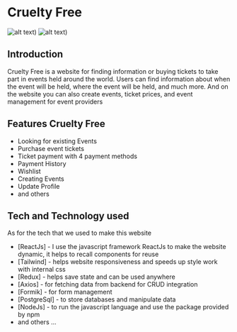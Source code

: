 # Cruelty Free
![alt text](https://res.cloudinary.com/dxs0yxeyr/image/upload/v1690641418/Amat%20Daus/1690641415646.png))
![alt text]([https://res.cloudinary.com/dxs0yxeyr/image/upload/v1690641418/Amat%20Daus/1690641415646.png](https://res.cloudinary.com/dxs0yxeyr/image/upload/v1690641508/Amat%20Daus/1690641506704.png)))
## Introduction
Cruelty Free is a website for finding information or buying tickets to take part in events held around the world. Users can find information about when the event will be held, where the event will be held, and much more. And on the website you can also create events, ticket prices, and event management for event providers

## Features Cruelty Free
- Looking for existing Events
- Purchase event tickets
- Ticket payment with 4 payment methods
- Payment History
- Wishlist
- Creating Events
- Update Profile
- and others

## Tech and Technology used
As for the tech that we used to make this website

- [ReactJs] - I use the javascript framework ReactJs to make the website dynamic, it helps to recall components for reuse
- [Tailwind] - helps website responsiveness and speeds up style work with internal css
- [Redux] - helps save state and can be used anywhere
- [Axios] - for fetching data from backend for CRUD integration
- [Formik] - for form management
- [PostgreSql] - to store databases and manipulate data
- [NodeJs] - to run the javascript language and use the package provided by npm
- and others ...

